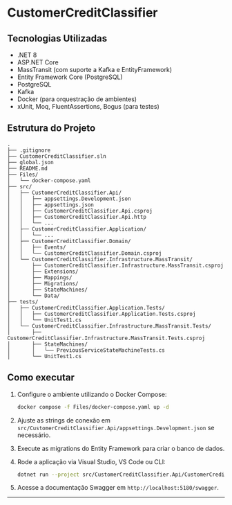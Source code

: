 # CustomerCreditClassifier

## Tecnologias Utilizadas

- .NET 8
- ASP.NET Core
- MassTransit (com suporte a Kafka e EntityFramework)
- Entity Framework Core (PostgreSQL)
- PostgreSQL
- Kafka
- Docker (para orquestração de ambientes)
- xUnit, Moq, FluentAssertions, Bogus (para testes)

## Estrutura do Projeto

```
.
├── .gitignore
├── CustomerCreditClassifier.sln
├── global.json
├── README.md
├── Files/
│   └── docker-compose.yaml
├── src/
│   ├── CustomerCreditClassifier.Api/
│   │   ├── appsettings.Development.json
│   │   ├── appsettings.json
│   │   ├── CustomerCreditClassifier.Api.csproj
│   │   ├── CustomerCreditClassifier.Api.http
│   │   └── ...
│   ├── CustomerCreditClassifier.Application/
│   │   └── ...
│   ├── CustomerCreditClassifier.Domain/
│   │   ├── Events/
│   │   └── CustomerCreditClassifier.Domain.csproj
│   └── CustomerCreditClassifier.Infrastructure.MassTransit/
│       ├── CustomerCreditClassifier.Infrastructure.MassTransit.csproj
│       ├── Extensions/
│       ├── Mappings/
│       ├── Migrations/
│       ├── StateMachines/
│       └── Data/
├── tests/
│   ├── CustomerCreditClassifier.Application.Tests/
│   │   ├── CustomerCreditClassifier.Application.Tests.csproj
│   │   └── UnitTest1.cs
│   └── CustomerCreditClassifier.Infrastructure.MassTransit.Tests/
│       ├── CustomerCreditClassifier.Infrastructure.MassTransit.Tests.csproj
│       ├── StateMachines/
│       │   └── PreviousServiceStateMachineTests.cs
│       └── UnitTest1.cs
```

## Como executar

1. Configure o ambiente utilizando o Docker Compose:
   ```sh
   docker compose -f Files/docker-compose.yaml up -d
   ```

2. Ajuste as strings de conexão em `src/CustomerCreditClassifier.Api/appsettings.Development.json` se necessário.

3. Execute as migrations do Entity Framework para criar o banco de dados.

4. Rode a aplicação via Visual Studio, VS Code ou CLI:
   ```sh
   dotnet run --project src/CustomerCreditClassifier.Api/CustomerCreditClassifier.Api.csproj
   ```

5. Acesse a documentação Swagger em `http://localhost:5180/swagger`.

---